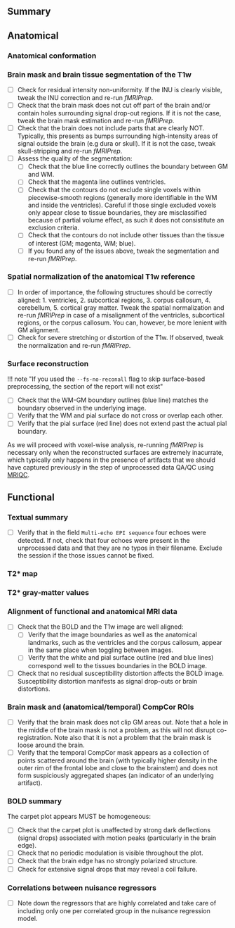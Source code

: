 
## Summary

## Anatomical

### Anatomical conformation

### Brain mask and brain tissue segmentation of the T1w

- [ ] Check for residual intensity non-uniformity.
  If the INU is clearly visible, tweak the INU correction and re-run *fMRIPrep*.
- [ ] Check that the brain mask does not cut off part of the brain and/or contain holes surrounding signal drop-out regions.
  If it is not the case, tweak the brain mask estimation and re-run *fMRIPrep*.
- [ ] Check that the brain does not include parts that are clearly NOT.
  Typically, this presents as bumps surrounding high-intensity areas of signal outside the brain (e.g dura or skull).
  If it is not the case, tweak skull-stripping and re-run *fMRIPrep*.
- [ ] Assess the quality of the segmentation:
    - [ ] Check that the blue line correctly outlines the boundary between GM and WM.
    - [ ] Check that the magenta line outlines ventricles.
    - [ ] Check that the contours do not exclude single voxels within piecewise-smooth regions (generally more identifiable in the WM and inside the ventricles).
      Careful if those single excluded voxels only appear close to tissue boundaries, they are misclassified because of partial volume effect, as such it does not consistitute an exclusion criteria.
    - [ ] Check that the contours do not include other tissues than the tissue of interest (GM; magenta, WM; blue). 
    - [ ] If you found any of the issues above, tweak the segmentation and re-run *fMRIPrep*.

### Spatial normalization of the anatomical T1w reference

- [ ] In order of importance, the following structures should be correctly aligned: 1. ventricles, 2. subcortical regions, 3. corpus callosum, 4. cerebellum, 5. cortical gray matter.
    Tweak the spatial normalization and re-run *fMRIPrep* in case of a misalignment of the ventricles, subcortical regions, or the corpus callosum.
    You can, however, be more lenient with GM alignment.
- [ ] Check for severe stretching or distortion of the T1w.
  If observed, tweak the normalization and re-run *fMRIPrep*.

### Surface reconstruction

!!! note "If you used the `--fs-no-reconall` flag to skip surface-based preprocessing, the section of the report will not exist"

- [ ] Check that the WM-GM boundary outlines (blue line) matches the boundary observed in the underlying image.
- [ ] Verify that the WM and pial surface do not cross or overlap each other.
- [ ] Verify that the pial surface (red line) does not extend past the actual pial boundary.

As we will proceed with voxel-wise analysis, re-running *fMRIPrep* is necessary only when the reconstructed surfaces are extremely inacurrate, which typically only happens in the presence of artifacts that we should have captured previously in the step of unprocessed data QA/QC using [MRIQC](qaqc-critera.md).

## Functional

### Textual summary

- [ ] Verify that in the field `Multi-echo EPI sequence` four echoes were detected.
  If not, check that four echoes were present in the unprocessed data and that they are no typos in their filename.
  Exclude the session if the those issues cannot be fixed.

### T2* map

### T2* gray-matter values

### Alignment of functional and anatomical MRI data

- [ ] Check that the BOLD and the T1w image are well aligned:
    - [ ] Verify that the image boundaries as well as the anatomical landmarks, such as the ventricles and the corpus callosum, appear in the same place when toggling between images.
    - [ ] Verify that the white and pial surface outline (red and blue lines) correspond well to the tissues boundaries in the BOLD image.
- [ ] Check that no residual susceptibility distortion affects the BOLD image. Susceptibility distortion manifests as signal drop-outs or brain distortions.

### Brain mask and (anatomical/temporal) CompCor ROIs

- [ ] Verify that the brain mask does not clip GM areas out.
    Note that a hole in the middle of the brain mask is not a problem, as this will not disrupt co-registration.
    Note also that it is not a problem that the brain mask is loose around the brain.
- [ ] Verify that the temporal CompCor mask appears as a collection of points scattered around the brain (with typically higher density in the outer rim of the frontal lobe and close to the brainstem) and does not form suspiciously aggregated shapes (an indicator of an underlying artifact).

### BOLD summary

The carpet plot appears MUST be homogeneous:

- [ ] Check that the carpet plot is unaffected by strong dark deflections (signal drops) associated with motion peaks (particularly in the brain edge).
- [ ] Check that no periodic modulation is visible throughout the plot.
- [ ] Check that the brain edge has no strongly polarized structure.
- [ ] Check for extensive signal drops that may reveal a coil failure.

### Correlations between nuisance regressors

- [ ] Note down the regressors that are highly correlated and take care of including only one per correlated group in the nuisance regression model.